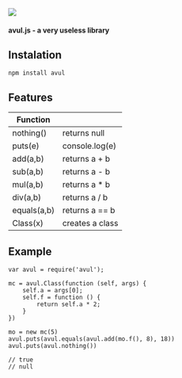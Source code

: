 <img src="https://i.imgur.com/rB06ShL.png">

#### avul.js - a very useless library

## Instalation
```
npm install avul
```

## Features

| Function     |                  |
| ------------ | ---------------- |
| nothing()    | returns null     |
| puts(e)      | console.log(e)   |
| add(a,b)     | returns a + b    |
| sub(a,b)     | returns a - b    |
| mul(a,b)     | returns a * b    |
| div(a,b)     | returns a / b    |
| equals(a,b)  | returns a == b   |
| Class(x)     | creates a class  |

## Example
```JS
var avul = require('avul');

mc = avul.Class(function (self, args) {
	self.a = args[0];
	self.f = function () {
		return self.a * 2;
	}
})

mo = new mc(5)
avul.puts(avul.equals(avul.add(mo.f(), 8), 18))
avul.puts(avul.nothing())

// true
// null

```
